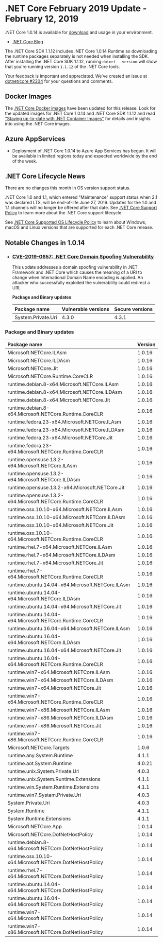 # .NET Core February 2019 Update - February 12, 2019

.NET Core 1.0.14 is available for [download](1.0.14-download.md) and usage in your environment.

* [.NET Core Blog](https://blogs.msdn.microsoft.com/dotnet/2019)

The .NET Core SDK 1.1.12 includes .NET Core 1.0.14 Runtime so downloading the runtime packages separately is not needed when installing the SDK. After installing the .NET Core SDK 1.1.12, running `dotnet --version` will show that you're running version `1.1.12` of the .NET Core tools.

Your feedback is important and appreciated. We've created an issue at [dotnet/core #2304](https://github.com/dotnet/core/issues/2304) for your questions and comments.

## Docker Images

The [.NET Core Docker images](https://hub.docker.com/r/microsoft/dotnet/) have been updated for this release. Look for the updated images for .NET Core 1.0.14 and .NET Core SDK 1.1.12 and read ["Staying up-to-date with .NET Container Images"](https://blogs.msdn.microsoft.com/dotnet/2018/06/18/staying-up-to-date-with-net-container-images/) for details and insights into using the .NET Core images.

## Azure AppServices

* Deployment of .NET Core 1.0.14 to Azure App Services has begun. It will be available in limited regions today and expected worldwide by the end of the week.

## .NET Core Lifecycle News

There are no changes this month in OS version support status.

.NET Core 1.0 and 1.1, which entered "Maintenance" support status when 2.1 was declared LTS, will be end-of-life June 27, 2019. Updates for the 1.0 and 1.1 channels will no longer be offered after that date. See [.NET Core Support Policy](https://dotnet.microsoft.com/platform/support/policy/dotnet-core) to learn more about the .NET Core support lifecycle.

See [.NET Core Supported OS Lifecycle Policy](https://github.com/dotnet/core/blob/master/os-lifecycle-policy.md) to learn about Windows, macOS and Linux versions that are supported for each .NET Core release.

## Notable Changes in 1.0.14

* ### [CVE-2019-0657: .NET Core Domain Spoofing Vulnerability](https://github.com/dotnet/announcements/issues/97)

    This update addresses a domain spoofing vulnerability in .NET Framework and .NET Core which causes the meaning of a URI to change when International Domain Name encoding is applied. An attacker who successfully exploited the vulnerability could redirect a URI.
    
    **Package and Binary updates**
    
    Package name | Vulnerable versions | Secure versions
    :----------- | :------------------ | :------------------------
    System.Private.Uri | 4.3.0 | 4.3.1

### Package and Binary updates

Package name | Version
:------------ | :-----------------
Microsoft.NETCore.ILAsm | 1.0.16
Microsoft.NETCore.ILDAsm | 1.0.16
Microsoft.NETCore.Jit | 1.0.16
Microsoft.NETCore.Runtime.CoreCLR | 1.0.16
runtime.debian.8-x64.Microsoft.NETCore.ILAsm | 1.0.16
runtime.debian.8-x64.Microsoft.NETCore.ILDAsm | 1.0.16
runtime.debian.8-x64.Microsoft.NETCore.Jit | 1.0.16
runtime.debian.8-x64.Microsoft.NETCore.Runtime.CoreCLR | 1.0.16
runtime.fedora.23-x64.Microsoft.NETCore.ILAsm | 1.0.16
runtime.fedora.23-x64.Microsoft.NETCore.ILDAsm | 1.0.16
runtime.fedora.23-x64.Microsoft.NETCore.Jit | 1.0.16
runtime.fedora.23-x64.Microsoft.NETCore.Runtime.CoreCLR | 1.0.16
runtime.opensuse.13.2-x64.Microsoft.NETCore.ILAsm | 1.0.16
runtime.opensuse.13.2-x64.Microsoft.NETCore.ILDAsm | 1.0.16
runtime.opensuse.13.2-x64.Microsoft.NETCore.Jit | 1.0.16
runtime.opensuse.13.2-x64.Microsoft.NETCore.Runtime.CoreCLR | 1.0.16
runtime.osx.10.10-x64.Microsoft.NETCore.ILAsm | 1.0.16
runtime.osx.10.10-x64.Microsoft.NETCore.ILDAsm | 1.0.16
runtime.osx.10.10-x64.Microsoft.NETCore.Jit | 1.0.16
runtime.osx.10.10-x64.Microsoft.NETCore.Runtime.CoreCLR | 1.0.16
runtime.rhel.7-x64.Microsoft.NETCore.ILAsm | 1.0.16
runtime.rhel.7-x64.Microsoft.NETCore.ILDAsm | 1.0.16
runtime.rhel.7-x64.Microsoft.NETCore.Jit | 1.0.16
runtime.rhel.7-x64.Microsoft.NETCore.Runtime.CoreCLR | 1.0.16
runtime.ubuntu.14.04-x64.Microsoft.NETCore.ILAsm | 1.0.16
runtime.ubuntu.14.04-x64.Microsoft.NETCore.ILDAsm | 1.0.16
runtime.ubuntu.14.04-x64.Microsoft.NETCore.Jit | 1.0.16
runtime.ubuntu.14.04-x64.Microsoft.NETCore.Runtime.CoreCLR | 1.0.16
runtime.ubuntu.16.04-x64.Microsoft.NETCore.ILAsm | 1.0.16
runtime.ubuntu.16.04-x64.Microsoft.NETCore.ILDAsm | 1.0.16
runtime.ubuntu.16.04-x64.Microsoft.NETCore.Jit | 1.0.16
runtime.ubuntu.16.04-x64.Microsoft.NETCore.Runtime.CoreCLR | 1.0.16
runtime.win7-x64.Microsoft.NETCore.ILAsm | 1.0.16
runtime.win7-x64.Microsoft.NETCore.ILDAsm | 1.0.16
runtime.win7-x64.Microsoft.NETCore.Jit | 1.0.16
runtime.win7-x64.Microsoft.NETCore.Runtime.CoreCLR | 1.0.16
runtime.win7-x86.Microsoft.NETCore.ILAsm | 1.0.16
runtime.win7-x86.Microsoft.NETCore.ILDAsm | 1.0.16
runtime.win7-x86.Microsoft.NETCore.Jit | 1.0.16
runtime.win7-x86.Microsoft.NETCore.Runtime.CoreCLR | 1.0.16
Microsoft.NETCore.Targets | 1.0.6
runtime.any.System.Runtime | 4.1.1
runtime.aot.System.Runtime | 4.0.21
runtime.unix.System.Private.Uri | 4.0.3
runtime.unix.System.Runtime.Extensions | 4.1.1
runtime.win.System.Runtime.Extensions | 4.1.1
runtime.win7.System.Private.Uri | 4.0.3
System.Private.Uri | 4.0.3
System.Runtime | 4.1.1
System.Runtime.Extensions | 4.1.1
Microsoft.NETCore.App | 1.0.14
Microsoft.NETCore.DotNetHostPolicy | 1.0.14
runtime.debian.8-x64.Microsoft.NETCore.DotNetHostPolicy | 1.0.14
runtime.osx.10.10-x64.Microsoft.NETCore.DotNetHostPolicy | 1.0.14
runtime.rhel.7-x64.Microsoft.NETCore.DotNetHostPolicy | 1.0.14
runtime.ubuntu.14.04-x64.Microsoft.NETCore.DotNetHostPolicy | 1.0.14
runtime.ubuntu.16.04-x64.Microsoft.NETCore.DotNetHostPolicy | 1.0.14
runtime.win7-x64.Microsoft.NETCore.DotNetHostPolicy | 1.0.14
runtime.win7-x86.Microsoft.NETCore.DotNetHostPolicy | 1.0.14
